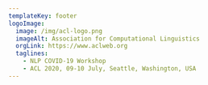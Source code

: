 ```yaml
---
templateKey: footer
logoImage:
  image: /img/acl-logo.png
  imageAlt: Association for Computational Linguistics
  orgLink: https://www.aclweb.org
  taglines:
    - NLP COVID-19 Workshop
    - ACL 2020, 09-10 July, Seattle, Washington, USA
---
```


